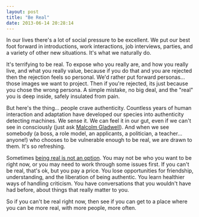```yaml
---
layout: post
title: "Be Real"
date: 2013-06-14 20:28:14
---
```


In our lives there's a lot of social pressure to be excellent. We put our best foot forward in introductions, work interactions, job interviews, parties, and a variety of other new situations. It's what we naturally do.

It's terrifying to be real. To expose who you really are, and how you really live, and what you really value, because if you do that and you are rejected then the rejection feels so personal. We'd rather put forward personas… those images we want to project. Then if you're rejected, its just because you chose the wrong persona. A simple mistake, no big deal, and the "real" you is deep inside, safely insulated from pain.

But here's the thing... people crave authenticity. Countless years of human interaction and adaptation have developed our species into authenticity detecting machines. We sense it. We can feel it in our gut, even if we can't see in consciously (just ask <a href="http://en.wikipedia.org/wiki/Blink_(book)" target="_blank" title="Blink: The Power of Thinking Without Thinking">Malcolm Gladwell</a>). And when we see somebody (a boss, a role model, an applicants, a politician, a teacher… anyone!) who chooses to be vulnerable enough to be real, we are drawn to them. It's so refreshing.

Sometimes <a href="https://www.youtube.com/watch?v=fLLz7O9Lf6k" target="_blank" title="Ze Frank, on being yourself"><span class="s1">being real is not an option</span></a>. You may not be who you want to be right now, or you may need to work through some issues first. If you can't be real, that's ok, but you pay a price. You lose opportunities for friendship, understanding, and the liberation of being authentic. You learn healthier ways of handling criticism. You have conversations that you wouldn't have had before, about things that really matter to you.

So if you can't be real right now, then see if you can get to a place where you can be more real, with more people, more often.